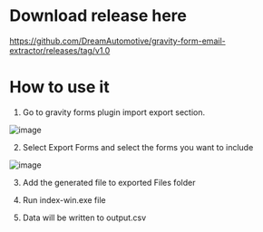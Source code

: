 # Download release here
https://github.com/DreamAutomotive/gravity-form-email-extractor/releases/tag/v1.0
# How to use it

1. Go to gravity forms plugin import export section.

![image](https://github.com/DreamAutomotive/gravity-form-email-extractor/assets/27377811/1f0cd2dc-589c-4659-bf36-7388f3354c27)

2. Select Export Forms and select the forms you want to include

![image](https://github.com/DreamAutomotive/gravity-form-email-extractor/assets/27377811/5a102b04-67ea-4bb2-bc81-3ffcd515184c)

3. Add the generated file to exported Files folder

4. Run index-win.exe file

5. Data will be written to output.csv


